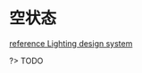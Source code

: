 # 空状态

[<i class="fal fa-external-link"></i> reference Lighting design system](https://www.lightningdesignsystem.com/guidelines/empty-state/)

?> TODO